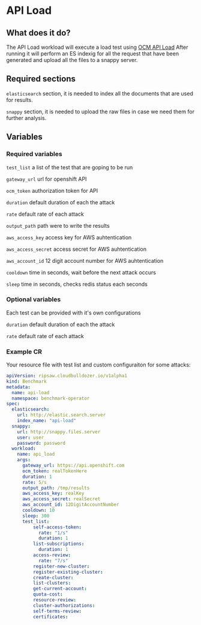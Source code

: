 # API Load

## What does it do?

The API Load workload will execute a load test using [OCM API Load](https://github.com/cloud-bulldozer/ocm-api-load)
After running it will perform an ES indexig for all the request that have been generated and upload all the files to a snappy server.

## Required sections

`elasticsearch` section, it is needed to index all the documents that are used for results.

`snappy` section, it is needed to upload the raw files in case we need them for further analysis.

## Variables

### Required variables

`test_list` a list of the test that are goping to be run

`gateway_url` url for openshift API

`ocm_token` authorization token for API

`duration` default duration of each the attack

`rate` default rate of each attack

`output_path` path were to write the results

`aws_access_key` access key for AWS auhtentication

`aws_access_secret` access secret for AWS auhtentication

`aws_account_id` 12 digit account number for AWS auhtentication

`cooldown` time in seconds, wait <cooldown> before the next attack occurs

`sleep` time in seconds, checks redis status each <sleep> seconds

### Optional variables

Each test can be provided with it's own configurations

`duration` default duration of each the attack

`rate` default rate of each attack

### Example CR

Your resource file with test list and custom configuraiton for some attacks:

```yaml
apiVersion: ripsaw.cloudbulldozer.io/v1alpha1
kind: Benchmark
metadata:
  name: api-load
  namespace: benchmark-operator
spec:
  elasticsearch:
    url: http://elastic.search.server
    index_name: "api-load"
  snappy:
    url: http://snappy.files.server
    user: user
    password: password
  workload:
    name: api_load
    args:
      gateway_url: https://api.openshift.com
      ocm_token: realTokenHere
      duration: 1
      rate: 5/s
      output_path: /tmp/results
      aws_access_key: realKey
      aws_access_secret: realSecret
      aws_account_id: 12DigitAccountNumber
      cooldown: 10
      sleep: 300
      test_list:
          self-access-token:
            rate: "1/s"
            duration: 1
          list-subscriptions:
            duration: 1
          access-review:
            rate: "7/s"
          register-new-cluster:
          register-existing-cluster:
          create-cluster:
          list-clusters:
          get-current-account:
          quota-cost:
          resource-review:
          cluster-authorizations:
          self-terms-review:
          certificates:

```
